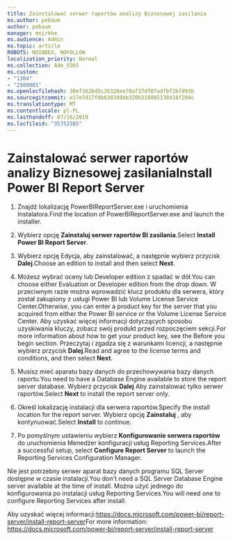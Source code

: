 ```yaml
---
title: Zainstalować serwer raportów analizy Biznesowej zasilania
ms.author: pebaum
author: pebaum
manager: mnirkhe
ms.audience: Admin
ms.topic: article
ROBOTS: NOINDEX, NOFOLLOW
localization_priority: Normal
ms.collection: Adm_O365
ms.custom:
- "1304"
- "2500001"
ms.openlocfilehash: 38ef162bd5c26328ee70af37df07adfbf2bfd93b
ms.sourcegitcommit: e17e7d17fdb638349bb320b318085138d18f284c
ms.translationtype: MT
ms.contentlocale: pl-PL
ms.lasthandoff: 07/16/2019
ms.locfileid: "35752385"
---
```

# <a name="install-power-bi-report-server"></a><span data-ttu-id="55347-102">Zainstalować serwer raportów analizy Biznesowej zasilania</span><span class="sxs-lookup"><span data-stu-id="55347-102">Install Power BI Report Server</span></span>

1. <span data-ttu-id="55347-103">Znajdź lokalizację PowerBIReportServer.exe i uruchomienia Instalatora.</span><span class="sxs-lookup"><span data-stu-id="55347-103">Find the location of PowerBIReportServer.exe and launch the installer.</span></span>

2. <span data-ttu-id="55347-104">Wybierz opcję **Zainstaluj serwer raportów BI zasilania**.</span><span class="sxs-lookup"><span data-stu-id="55347-104">Select **Install Power BI Report Server**.</span></span>

3. <span data-ttu-id="55347-105">Wybierz opcję Edycja, aby zainstalować, a następnie wybierz przycisk **Dalej**.</span><span class="sxs-lookup"><span data-stu-id="55347-105">Choose an edition to install and then select **Next**.</span></span>

4. <span data-ttu-id="55347-106">Możesz wybrać oceny lub Developer edition z spadać w dół.</span><span class="sxs-lookup"><span data-stu-id="55347-106">You can choose either Evaluation or Developer edition from the drop down.</span></span>  <span data-ttu-id="55347-107">W przeciwnym razie można wprowadzić klucz produktu dla serwera, który został zakupiony z usługi Power BI lub Volume License Service Center.</span><span class="sxs-lookup"><span data-stu-id="55347-107">Otherwise, you can enter a product key for the server that you acquired from either the Power BI service or the Volume License Service Center.</span></span> <span data-ttu-id="55347-108">Aby uzyskać więcej informacji dotyczących sposobu uzyskiwania kluczy, zobacz swój produkt przed rozpoczęciem sekcji.</span><span class="sxs-lookup"><span data-stu-id="55347-108">For more information about how to get your product key, see the Before you begin section.</span></span> <span data-ttu-id="55347-109">Przeczytaj i zgadza się z warunkami licencji, a następnie wybierz przycisk **Dalej**.</span><span class="sxs-lookup"><span data-stu-id="55347-109">Read and agree to the license terms and conditions, and then select **Next**.</span></span>

5. <span data-ttu-id="55347-110">Musisz mieć aparatu bazy danych do przechowywania bazy danych raportu.</span><span class="sxs-lookup"><span data-stu-id="55347-110">You need to have a Database Engine available to store the report server database.</span></span> <span data-ttu-id="55347-111">Wybierz przycisk **Dalej** Aby zainstalować tylko serwer raportów.</span><span class="sxs-lookup"><span data-stu-id="55347-111">Select **Next** to install the report server only.</span></span>

6. <span data-ttu-id="55347-112">Określ lokalizację instalacji dla serwera raportów.</span><span class="sxs-lookup"><span data-stu-id="55347-112">Specify the install location for the report server.</span></span> <span data-ttu-id="55347-113">Wybierz opcję **Zainstaluj** , aby kontynuować.</span><span class="sxs-lookup"><span data-stu-id="55347-113">Select **Install** to continue.</span></span>

7. <span data-ttu-id="55347-114">Po pomyślnym ustawieniu wybierz **Konfigurowanie serwera raportów** do uruchomienia Menedżer konfiguracji usług Reporting Services.</span><span class="sxs-lookup"><span data-stu-id="55347-114">After a successful setup, select **Configure Report Server** to launch the Reporting Services Configuration Manager.</span></span>

<span data-ttu-id="55347-115">Nie jest potrzebny serwer aparat bazy danych programu SQL Server dostępne w czasie instalacji.</span><span class="sxs-lookup"><span data-stu-id="55347-115">You don't need a SQL Server Database Engine server available at the time of install.</span></span> <span data-ttu-id="55347-116">Można użyć jednego do konfigurowania po instalacji usług Reporting Services.</span><span class="sxs-lookup"><span data-stu-id="55347-116">You will need one to configure Reporting Services after install.</span></span>

<span data-ttu-id="55347-117">Aby uzyskać więcej informacji:https://docs.microsoft.com/power-bi/report-server/install-report-server</span><span class="sxs-lookup"><span data-stu-id="55347-117">For more information: https://docs.microsoft.com/power-bi/report-server/install-report-server</span></span>
